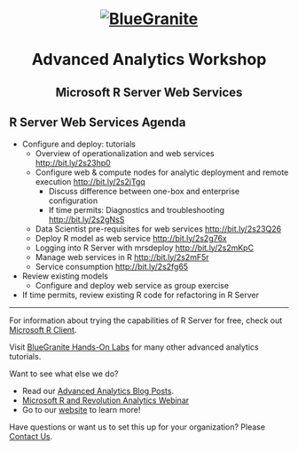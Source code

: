 <head>
<h1 align="center">
  <a href = "http://www.blue-granite.com"><img src="https://www.blue-granite.com/hs-fs/hub/257922/file-2333776730-png/IMG_2015/Blue-Granite-Logo.png?t=1487021913995&width=758&name=Blue-Granite-Logo.png" alt="BlueGranite"></a>
</h1>
<h1 align="center">Advanced Analytics Workshop</h1>
<h2 align="center">Microsoft R Server Web Services</h2>
</head>

## R Server Web Services Agenda

* Configure and deploy: tutorials
  + Overview of operationalization and web services <http://bit.ly/2s23hp0>
  + Configure web & compute nodes for analytic deployment and remote execution <http://bit.ly/2s2jTgq>
    - Discuss difference between one-box and enterprise configuration
    - If time permits: Diagnostics and troubleshooting <http://bit.ly/2s2gNsS>
  + Data Scientist pre-requisites for web services <http://bit.ly/2s23Q26>
  + Deploy R model as web service <http://bit.ly/2s2g76x>
  + Logging into R Server with mrsdeploy <http://bit.ly/2s2mKpC>
  + Manage web services in R <http://bit.ly/2s2mF5r>
  + Service consumption <http://bit.ly/2s2fg65>
* Review existing models
  + Configure and deploy web service as group exercise
* If time permits, review existing R code for refactoring in R Server

-----------------------------------------------------------------------------

For information about trying the capabilities of R Server for free, check out [Microsoft R Client](https://msdn.microsoft.com/en-us/microsoft-r/r-client-get-started).
 
Visit [BlueGranite Hands-On Labs](https://www.blue-granite.com/resources/topic/labs) for many other advanced analytics tutorials.

Want to see what else we do?
* Read our [Advanced Analytics Blog Posts](https://www.blue-granite.com/blog/topic/advanced-analytics).
* [Microsoft R and Revolution Analytics Webinar](https://www.blue-granite.com/overview-advanced-analytics-webinar-june-2016)
* Go to our [website](http://www.blue-granite.com/) to learn more!

Have questions or want us to set this up for your organization? Please [Contact Us](https://www.blue-granite.com/contact-us).

